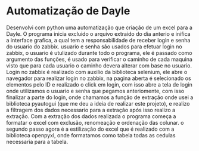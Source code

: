 # Automatização de Dayle

Desenvolvi com python uma automatização que criação de um excel para a Dayle.
O programa inicia excluido o arquivo extraido do dia anterio e inifica a interface grafica, a qual tem a responsabilidade de receber login e senha do usuario do zabbix. usuario e senha são usados para efetuar login no zabbix, o usuario é utulizado durante todo o programa, 
ele é passado como argumento das funções, é usado para verificar o caminho de cada maquina visto que para cada usuario o caminho devera alterar com base no usuario.
Login no zabbix é realizado com auxilio da biblioteca selenium, ele abre o navegador para realizar login no zabbix, na pagina aberta é selecionado os elementos pelo ID e realizado o click em login, com isso abre a tela de login onde utilizamos o usuario e senha que pegamos 
anteriomente, com isso finalizar a parte do login, onde chamamos a função de extração onde usei a biblioteca pyautogui (que me deu a ideia de realizar este projeto), e realizo a filtragem dos dados necessario para a extração após isso realizo a extração. 
Com a extração dos dados realizada o programa começa a formatar o excel com exclusão, renomeação e ordenação das colunar. o segundo passo agora é a estilização do excel que é realizado com a biblioteca openpyxl, onde formatamos como tabela todas as cedulas necessaria para
a tabela.

